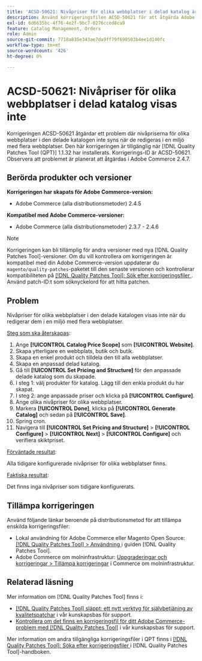 ```yaml
---
title: 'ACSD-50621: Nivåpriser för olika webbplatser i delad katalog är inte synliga'
description: Använd korrigeringsfilen ACSD-50621 för att åtgärda Adobe Commerce-problemet där nivåpriserna för olika webbplatser i den delade katalogen inte syns när de redigeras i en miljö med flera webbplatser.
exl-id: 6d6635bc-4f76-4e2f-9bc7-0276cced8ca9
feature: Catalog Management, Orders
role: Admin
source-git-commit: 7718a835e343ae7da9ff79f690503b4ee1d140fc
workflow-type: tm+mt
source-wordcount: '426'
ht-degree: 0%

---
```


# ACSD-50621: Nivåpriser för olika webbplatser i delad katalog visas inte

Korrigeringen ACSD-50621 åtgärdar ett problem där nivåpriserna för olika webbplatser i den delade katalogen inte syns när de redigeras i en miljö med flera webbplatser. Den här korrigeringen är tillgänglig när [!DNL Quality Patches Tool (QPT)] 1.1.32 har installerats. Korrigerings-ID är ACSD-50621. Observera att problemet är planerat att åtgärdas i Adobe Commerce 2.4.7.

## Berörda produkter och versioner

**Korrigeringen har skapats för Adobe Commerce-version:**

* Adobe Commerce (alla distributionsmetoder) 2.4.5

**Kompatibel med Adobe Commerce-versioner:**

* Adobe Commerce (alla distributionsmetoder) 2.3.7 - 2.4.6

>[!NOTE]
>
>Korrigeringen kan bli tillämplig för andra versioner med nya [!DNL Quality Patches Tool]-versioner. Om du vill kontrollera om korrigeringen är kompatibel med din Adobe Commerce-version uppdaterar du `magento/quality-patches`-paketet till den senaste versionen och kontrollerar kompatibiliteten på [[!DNL Quality Patches Tool]: Sök efter korrigeringsfiler ](https://experienceleague.adobe.com/tools/commerce-quality-patches/index.html). Använd patch-ID:t som söknyckelord för att hitta patchen.

## Problem

Nivåpriser för olika webbplatser i den delade katalogen visas inte när du redigerar dem i en miljö med flera webbplatser.

<u>Steg som ska återskapas</u>:

1. Ange **[!UICONTROL Catalog Price Scope]** som **[!UICONTROL Website]**.
1. Skapa ytterligare en webbplats, butik och butik.
1. Skapa en enkel produkt och tilldela den till alla webbplatser.
1. Skapa en anpassad delad katalog.
1. Gå till **[!UICONTROL Set Pricing and Structure]** för den anpassade delade katalog som du skapade.
1. I steg 1: välj produkter för katalog. Lägg till den enkla produkt du har skapat.
1. I steg 2: ange anpassade priser och klicka på **[!UICONTROL Configure]**.
1. Ange olika nivåpriser för olika webbplatser.
1. Markera **[!UICONTROL Done]**, klicka på **[!UICONTROL Generate Catalog]** och sedan på **[!UICONTROL Save]**.
1. Spring cron.
1. Navigera till **[!UICONTROL Set Pricing and Structure]** > **[!UICONTROL Configure]** > **[!UICONTROL Next]** > **[!UICONTROL Configure]** och verifiera skiktpriset.

<u>Förväntade resultat</u>:

Alla tidigare konfigurerade nivåpriser för olika webbplatser finns.

<u>Faktiska resultat</u>:

Det finns inga nivåpriser som tidigare konfigurerats.

## Tillämpa korrigeringen

Använd följande länkar beroende på distributionsmetod för att tillämpa enskilda korrigeringsfiler:

* Lokal användning för Adobe Commerce eller Magento Open Source: [[!DNL Quality Patches Tool] > Användning ](https://experienceleague.adobe.com/docs/commerce-operations/tools/quality-patches-tool/usage.html) i guiden [!DNL Quality Patches Tool].
* Adobe Commerce om molninfrastruktur: [Uppgraderingar och korrigeringar > Tillämpa korrigeringar](https://experienceleague.adobe.com/docs/commerce-cloud-service/user-guide/develop/upgrade/apply-patches.html) i Commerce om molninfrastruktur.

## Relaterad läsning

Mer information om [!DNL Quality Patches Tool] finns i:

* [[!DNL Quality Patches Tool] släppt: ett nytt verktyg för självbetjäning av kvalitetspatchar](/help/announcements/adobe-commerce-announcements/magento-quality-patches-released-new-tool-to-self-serve-quality-patches.md) i vår kunskapsbas för support.
* [Kontrollera om det finns en korrigeringsfil för ditt Adobe Commerce-problem med  [!DNL Quality Patches Tool]](/help/support-tools/patches-available-in-qpt-tool/check-patch-for-magento-issue-with-magento-quality-patches.md) i vår kunskapsbas för support.

Mer information om andra tillgängliga korrigeringsfiler i QPT finns i [[!DNL Quality Patches Tool]: Söka efter korrigeringsfiler ](https://experienceleague.adobe.com/tools/commerce-quality-patches/index.html) i [!DNL Quality Patches Tool]-handboken.
